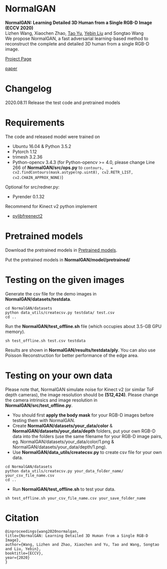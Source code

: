 # NormalGAN
**NormalGAN: Learning Detailed 3D Human from a Single RGB-D Image (ECCV 2020)**<br>
Lizhen Wang, Xiaochen Zhao, [Tao Yu](https://ytrock.com/), [Yebin Liu](http://www.liuyebin.com/) and Songtao Wang<br>
We propose NormalGAN, a fast adversarial learning-based method to reconstruct the complete and detailed 3D human from a single RGB-D image.

[Project Page](http://www.liuyebin.com/NormalGan/normalgan.html)

[paper](https://export.arxiv.org/abs/2007.15340)


# Changelog
2020.08.11 Release the test code and pretrained models

# Requirements
The code and released model were trained on
 * Ubuntu 16.04 & Python 3.5.2
 * Pytorch 1.12
 * trimesh 3.2.36
 * Python-opencv 3.4.3 (for Python-opencv >= 4.0, please change Line 266 of **NormalGAN/src/ops.py** to `contours, _ = cv2.findContours(mask.astype(np.uint8), cv2.RETR_LIST, cv2.CHAIN_APPROX_NONE)`)

Optional for src/redner.py:
 * Pyrender 0.1.32

Recommend for Kinect v2 python implement
 * [pylibfreenect2](https://github.com/r9y9/pylibfreenect2)


# Pretrained models
Download the pretrained models in [Pretrained models](https://drive.google.com/file/d/1EJfDeow-yUcJm85zaKnZ3HsWGXk0Auze/view?usp=sharing).

Put the pretrained models in **NormalGAN/model/pretrained/**

# Testing on the given images
Generate the csv file for the demo images in **NormalGAN/datasets/testdata**. 
```
cd NormalGAN/datasets
python data_utils/createcsv.py testdata/ test.csv
cd ..
```

Run the **NormalGAN/test_offline.sh** file (which occupies about 3.5-GB GPU memory).
```
sh test_offline.sh test.csv testdata
```

Results are shown in **NormalGAN/results/testdata/ply**. You can also use Poisson Reconstruction for better performance of the edge area.

# Testing on your own data
Please note that, NormalGAN simulate noise for Kinect v2 (or similar ToF depth cameras), the image resolution should be **(512,424)**. Please change the camera intrinsics and image resolution in **NormalGAN/src/test_offline.py**.
 * You should first **apply the body mask** for your RGB-D images before testing them with NormalGAN. 
 * Create **NormalGAN/datasets/your_data/color** & **NormalGAN/datasets/your_data/depth** folders, put your own RGB-D data into the folders (use the same filename for your RGB-D image pairs, eg. NormalGAN/datasets/your_data/color/1.png & NormalGAN/datasets/your_data/depth/1.png). 
 * Use **NormalGAN/data_utils/createcsv.py** to create csv file for your own data.
```
cd NormalGAN/datasets
python data_utils/createcsv.py your_data_folder_name/ your_csv_file_name.csv
cd ..
```
 * Run **NormalGAN/test_offline.sh** to test your data.
```
sh test_offline.sh your_csv_file_name.csv your_save_folder_name
```


# Citation
```
@inproceedings{wang2020normalgan,
title={NormalGAN: Learning Detailed 3D Human from a Single RGB-D Image},
author={Wang, Lizhen and Zhao, Xiaochen and Yu, Tao and Wang, Songtao and Liu, Yebin},
booktitle={ECCV},
year={2020}
}
```



